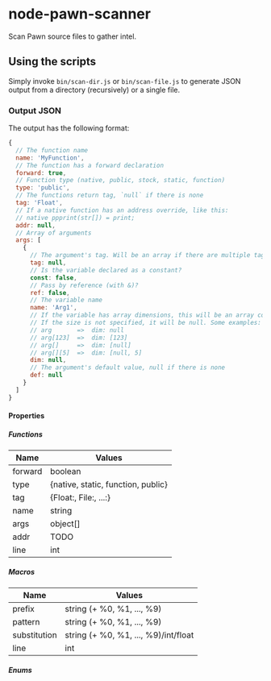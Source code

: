 node-pawn-scanner
=================

Scan Pawn source files to gather intel.

## Using the scripts

Simply invoke `bin/scan-dir.js` or `bin/scan-file.js` to generate JSON output from a directory (recursively) or a single file.

### Output JSON

The output has the following format:

```javascript
{
  // The function name
  name: 'MyFunction',
  // The function has a forward declaration
  forward: true,
  // Function type (native, public, stock, static, function)
  type: 'public',
  // The functions return tag, `null` if there is none
  tag: 'Float',
  // If a native function has an address override, like this:
  // native ppprint(str[]) = print;
  addr: null,
  // Array of arguments
  args: [
    {
      // The argument's tag. Will be an array if there are multiple tags
      tag: null,
      // Is the variable declared as a constant?
      const: false,
      // Pass by reference (with &)?
      ref: false,
      // The variable name
      name: 'Arg1',
      // If the variable has array dimensions, this will be an array containing their sizes
      // If the size is not specified, it will be null. Some examples:
      // arg       =>  dim: null
      // arg[123]  =>  dim: [123]
      // arg[]     =>  dim: [null]
      // arg[][5]  =>  dim: [null, 5]
      dim: null,
      // The argument's default value, null if there is none
      def: null
    }
  ]
}
```

#### Properties

##### Functions

 Name        | Values                           
 ----------- | ----------------------------------
 forward     | boolean                          
 type        | \{native, static, function, public\}
 tag         | \{Float:, File:, \.\.\.:\}            
 name        | string                           
 args        | object\[\]                         
 addr        | TODO                             
 line        | int                              

##### Macros

 Name         | Values
 ------------ | -----------------------------------------
 prefix       | string (+ %0, %1, \.\.\., %9)
 pattern      | string (+ %0, %1, \.\.\., %9)
 substitution | string (+ %0, %1, \.\.\., %9)/int/float
 line         | int

##### Enums
